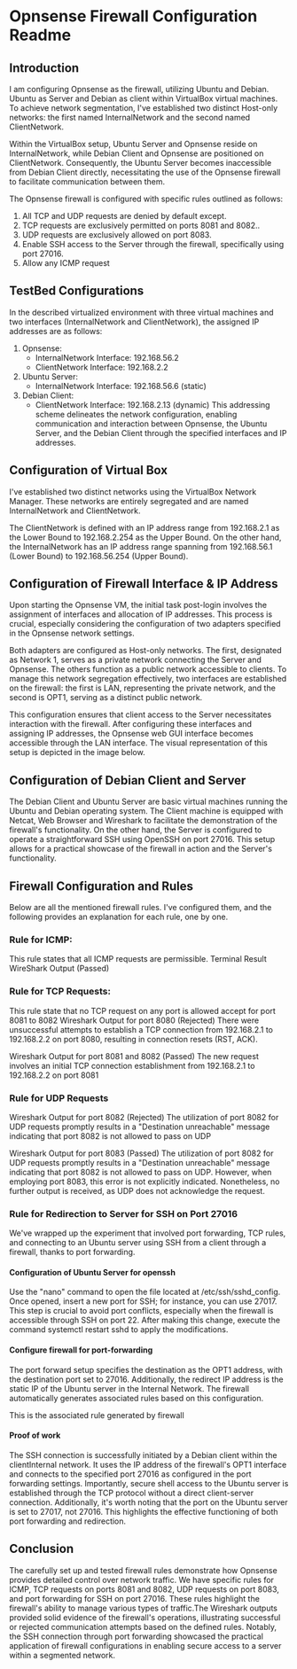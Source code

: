 # Opnsense Firewall Configuration Readme

## Introduction
I am configuring Opnsense as the firewall, utilizing Ubuntu and Debian. Ubuntu as Server and Debian as client within VirtualBox virtual machines. To achieve network segmentation, I've established two distinct Host-only networks: the first named InternalNetwork and the second named ClientNetwork.

Within the VirtualBox setup, Ubuntu Server and Opnsense reside on InternalNetwork, while Debian Client and Opnsense are positioned on ClientNetwork. Consequently, the Ubuntu Server becomes inaccessible from Debian Client directly, necessitating the use of the Opnsense firewall to facilitate communication between them.

The Opnsense firewall is configured with specific rules outlined as follows:
1. All TCP and  UDP requests are denied by default except.
2. TCP requests are exclusively permitted on ports 8081 and 8082..
3. UDP requests are exclusively allowed on port 8083.
4. Enable SSH access to the Server through the firewall, specifically using port 27016.
5. Allow any ICMP request 


## TestBed Configurations
In the described virtualized environment with three virtual machines and two interfaces (InternalNetwork and ClientNetwork), the assigned IP addresses are as follows:
1. Opnsense:
   - InternalNetwork Interface: 192.168.56.2
   - ClientNetwork Interface: 192.168.2.2
2. Ubuntu Server:
   - InternalNetwork Interface: 192.168.56.6 (static)
3. Debian Client: 
   - ClientNetwork Interface: 192.168.2.13 (dynamic)
This addressing scheme delineates the network configuration, enabling communication and interaction between Opnsense, the Ubuntu Server, and the Debian Client through the specified interfaces and IP addresses.

## Configuration of Virtual Box
I've established two distinct networks using the VirtualBox Network Manager. These networks are entirely segregated and are named InternalNetwork and ClientNetwork.

The ClientNetwork is defined with an IP address range from 192.168.2.1 as the Lower Bound to 192.168.2.254 as the Upper Bound. On the other hand, the InternalNetwork has an IP address range spanning from 192.168.56.1 (Lower Bound) to 192.168.56.254 (Upper Bound).


## Configuration of Firewall Interface & IP Address
Upon starting the Opnsense VM, the initial task post-login involves the assignment of interfaces and allocation of IP addresses. This process is crucial, especially considering the configuration of two adapters specified in the Opnsense network settings.


Both adapters are configured as Host-only networks. The first, designated as Network 1, serves as a private network connecting the Server and Opnsense. The others function as a public network accessible to clients. To manage this network segregation effectively, two interfaces are established on the firewall: the first is LAN, representing the private network, and the second is OPT1, serving as a distinct public network.

This configuration ensures that client access to the Server necessitates interaction with the firewall. After configuring these interfaces and assigning IP addresses, the Opnsense web GUI interface becomes accessible through the LAN interface. The visual representation of this setup is depicted in the image below.


## Configuration of Debian Client and Server
The Debian Client and Ubuntu Server are basic virtual machines running the Ubuntu and Debian operating system. The Client machine is equipped with Netcat, Web Browser and Wireshark to facilitate the demonstration of the firewall's functionality. On the other hand, the Server is configured to operate a straightforward SSH using OpenSSH on port 27016. This setup allows for a practical showcase of the firewall in action and the Server's functionality.


## Firewall Configuration and Rules
Below are all the mentioned firewall rules. I've configured them, and the following provides an explanation for each rule, one by one.

### Rule for ICMP:
This rule states that all ICMP requests are permissible.
Terminal Result
WireShark Output (Passed)

### Rule for TCP Requests:
This rule state that no TCP request on any port is allowed accept for port 8081 to 8082
Wireshark Output for port 8080 (Rejected)
There were unsuccessful attempts to establish a TCP connection from 192.168.2.1 to 192.168.2.2 on port 8080, resulting in connection resets (RST, ACK). 

Wireshark Output for port 8081 and 8082 (Passed)
The new request involves an initial TCP connection establishment from 192.168.2.1 to 192.168.2.2 on port 8081

### Rule for UDP Requests
Wireshark Output for port 8082 (Rejected)
The utilization of port 8082 for UDP requests promptly results in a "Destination unreachable" message indicating that port 8082 is not allowed to pass on UDP

Wireshark Output for port 8083 (Passed)
The utilization of port 8082 for UDP requests promptly results in a "Destination unreachable" message indicating that port 8082 is not allowed to pass on UDP. However, when employing port 
8083, this error is not explicitly indicated. Nonetheless, no further output is received, as UDP does not acknowledge the request.

### Rule for Redirection to Server for SSH on Port 27016

We've wrapped up the experiment that involved port forwarding, TCP rules, and connecting to an Ubuntu server using SSH from a client through a firewall, thanks to port forwarding.

#### Configuration of Ubuntu Server for openssh
Use the "nano" command to open the file located at /etc/ssh/sshd_config. Once opened, insert a new port for SSH; for instance, you can use 27017. This step is crucial to avoid port conflicts, especially when the firewall is accessible through SSH on port 22. After making this change, execute the command systemctl restart sshd to apply the modifications.

#### Configure firewall for port-forwarding 
The port forward setup specifies the destination as the OPT1 address, with the destination port set to 27016. Additionally, the redirect IP address is the static IP of the Ubuntu server in the Internal Network. The firewall automatically generates associated rules based on this configuration.

This is the associated rule generated by firewall

#### Proof of work 
The SSH connection is successfully initiated by a Debian client within the clientInternal network. It uses the IP address of the firewall's OPT1 interface and connects to the specified port 27016 as configured in the port forwarding settings. Importantly, secure shell access to the Ubuntu server is established through the TCP protocol without a direct client-server connection. Additionally, it's worth noting that the port on the Ubuntu server is set to 27017, not 27016. This highlights the effective functioning of both port forwarding and redirection.



## Conclusion
The carefully set up and tested firewall rules demonstrate how Opnsense provides detailed control over network traffic. We have specific rules for ICMP, TCP requests on ports 8081 and 8082, UDP requests on port 8083, and port forwarding for SSH on port 27016. These rules highlight the firewall's ability to manage various types of traffic.The Wireshark outputs provided solid evidence of the firewall's operations, illustrating successful or rejected communication attempts based on the defined rules. Notably, the SSH connection through port forwarding showcased the practical application of firewall configurations in enabling secure access to a server within a segmented network.
